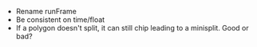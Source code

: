 * Rename runFrame
* Be consistent on time/float
* If a polygon doesn't split, it can still chip leading to a minisplit. Good or bad?

